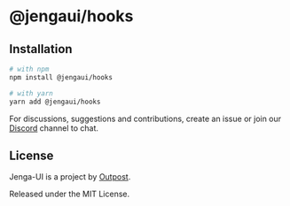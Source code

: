 # @jengaui/hooks

## Installation

```sh
# with npm
npm install @jengaui/hooks

# with yarn
yarn add @jengaui/hooks
```

For discussions, suggestions and contributions, create an issue or join our [Discord](https://discord.gg/sHnHPnAPZj) channel to chat.

## License

Jenga-UI is a project by [Outpost](https://outpost.run).

Released under the MIT License.
